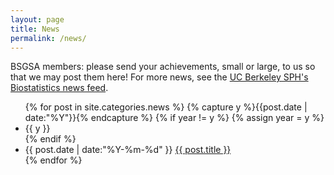 ```yaml
---
layout: page
title: News
permalink: /news/
---
```


BSGSA members: please send your achievements, small or large, to us so that we may post them here! For more news, see the [UC Berkeley SPH's Biostatistics news feed](http://sph.berkeley.edu/about-us/school-news?field_tags_tid=11).

<ul class="listing">
{% for post in site.categories.news %}
  {% capture y %}{{post.date | date:"%Y"}}{% endcapture %}
  {% if year != y %}
    {% assign year = y %}
    <li class="listing-seperator">{{ y }}</li>
  {% endif %}
  <li class="listing-item">
    <time datetime="{{ post.date | date:"%Y-%m-%d" }}">{{ post.date | date:"%Y-%m-%d" }}</time>
    <a href="{{ post.url }}" title="{{ post.title }}">{{ post.title }}</a>
  </li>
{% endfor %}
</ul>
